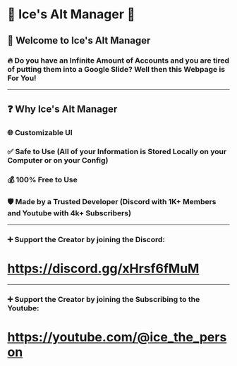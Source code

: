# 🧊 Ice's Alt Manager 👤

## 👤 Welcome to Ice's Alt Manager
### 🔥 Do you have an Infinite Amount of Accounts and you are tired of putting them into a Google Slide? Well then this Webpage is For You!
------------------------------------------------------------------------------------------
## ❓ Why Ice's Alt Manager
### 🌐 Customizable UI
### ✅ Safe to Use (All of your Information is Stored Locally on your Computer or on your Config)
### 💰 100% Free to Use
### 🛡️ Made by a Trusted Developer (Discord with 1K+ Members and Youtube with 4k+ Subscribers)
------------------------------------------------------------------------------------------
### ➕ Support the Creator by joining the Discord:
# https://discord.gg/xHrsf6fMuM
------------------------------------------------------------------------------------------
### ➕ Support the Creator by joining the Subscribing to the Youtube:
# https://youtube.com/@ice_the_person
